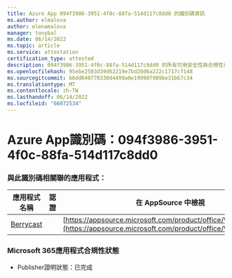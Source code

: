 ```yaml
---
title: Azure App 094f3986-3951-4f0c-88fa-514d117c8dd0 的識別碼資訊
ms.author: elmalova
author: elenamalova
manager: tonybal
ms.date: 06/14/2022
ms.topic: article
ms.service: attestation
certification_type: attested
description: 094f3986-3951-4f0c-88fa-514d117c8dd0 的所有可用安全性與合規性資訊。
ms.openlocfilehash: 95ebe2503d39d62219e7bd20d6a222c1717cf148
ms.sourcegitcommit: b6dd040770330d4499a0e19998f909be31b67c34
ms.translationtype: MT
ms.contentlocale: zh-TW
ms.lasthandoff: 06/14/2022
ms.locfileid: "66072534"
---
```

# <a name="azure-app-id-094f3986-3951-4f0c-88fa-514d117c8dd0"></a>Azure App識別碼：094f3986-3951-4f0c-88fa-514d117c8dd0


### <a name="apps-associated-with-this-id"></a>與此識別碼相關聯的應用程式：
| **應用程式名稱** | **認證** | **在 AppSource 中檢視** |
|--------------|---------------|-----------------------|
| [Berrycast](../forward/WA200002798.md) |  | [https://appsource.microsoft.com/product/office/WA200002798](https://appsource.microsoft.com/product/office/WA200002798) |

### <a name="microsoft-365-app-compliance-status"></a>Microsoft 365應用程式合規性狀態
- Publisher證明狀態：已完成
